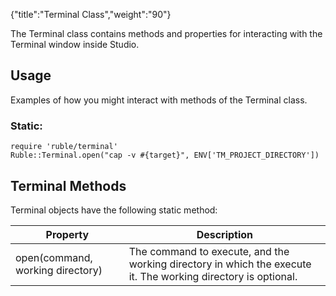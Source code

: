 {"title":"Terminal Class","weight":"90"}

The Terminal class contains methods and properties for interacting with the Terminal window inside Studio.

## Usage

Examples of how you might interact with methods of the Terminal class.

### Static:

```
require 'ruble/terminal'
Ruble::Terminal.open("cap -v #{target}", ENV['TM_PROJECT_DIRECTORY'])
```

## Terminal Methods

Terminal objects have the following static method:

| Property | Description |
| --- | --- |
| open(command, working directory) | The command to execute, and the working directory in which the execute it. The working directory is optional. |
